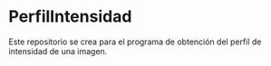 # PerfilIntensidad
Este repositorio se crea para el programa de obtención del perfil de intensidad de una imagen.
